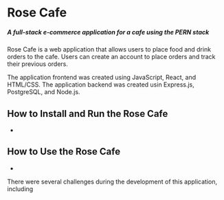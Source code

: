 # Rose Cafe

##### A full-stack e-commerce application for a cafe using the PERN stack

Rose Cafe is a web application that allows users to place food and drink orders to the cafe.
Users can create an account to place orders and track their previous orders.

The application frontend was created using JavaScript, React, and HTML/CSS.
The application backend was created usin Express.js, PostgreSQL, and Node.js.

## How to Install and Run the Rose Cafe
 - 

## How to Use the Rose Cafe
 - 


There were several challenges during the development of this application, including 
